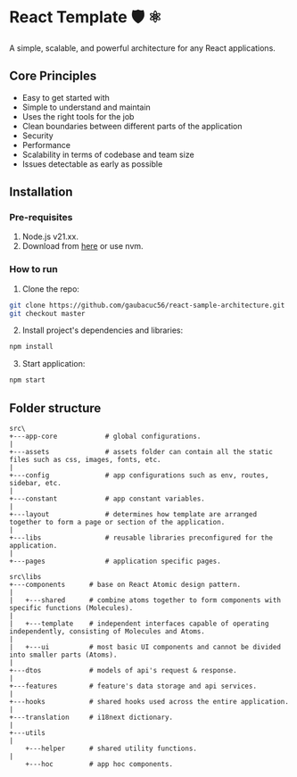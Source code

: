 # React Template 🛡️ ⚛️

A simple, scalable, and powerful architecture for any React applications.

## Core Principles

-   Easy to get started with
-   Simple to understand and maintain
-   Uses the right tools for the job
-   Clean boundaries between different parts of the application
-   Security
-   Performance
-   Scalability in terms of codebase and team size
-   Issues detectable as early as possible

## Installation

### Pre-requisites

1. Node.js v21.xx.
2. Download from [here](https://nodejs.org/en/download/) or use nvm.

### How to run

1. Clone the repo:

```bash
git clone https://github.com/gaubacuc56/react-sample-architecture.git
git checkout master
```

2. Install project's dependencies and libraries:

```bash
npm install
```

3. Start application:

```bash
npm start
```

## Folder structure

```
src\
+---app-core            # global configurations.
|
+---assets              # assets folder can contain all the static files such as css, images, fonts, etc.
|
+---config              # app configurations such as env, routes, sidebar, etc.
|
+---constant            # app constant variables.
|
+---layout              # determines how template are arranged together to form a page or section of the application.
|
+---libs                # reusable libraries preconfigured for the application.
|
+---pages               # application specific pages.
```

```
src\libs
+---components      # base on React Atomic design pattern.
|
|   +---shared      # combine atoms together to form components with specific functions (Molecules).
|
|   +---template    # independent interfaces capable of operating independently, consisting of Molecules and Atoms.
|
|   +---ui          # most basic UI components and cannot be divided into smaller parts (Atoms).
|
+---dtos            # models of api's request & response.
|
+---features        # feature's data storage and api services.
|
+---hooks           # shared hooks used across the entire application.
|
+---translation     # i18next dictionary.
|
+---utils
|
    +---helper      # shared utility functions.
|
    +---hoc         # app hoc components.
```
